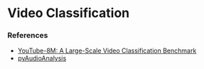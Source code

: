 # Video Classification

### References
- [YouTube-8M: A Large-Scale Video Classification Benchmark](http://static.googleusercontent.com/media/research.google.com/vi//youtube8m/youtube8m-paper.pdf)
- [pyAudioAnalysis](https://github.com/tyiannak/pyAudioAnalysis)
